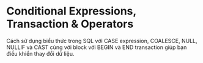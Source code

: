 # Conditional Expressions, Transaction & Operators

Cách sử dụng biểu thức trong SQL với CASE expression, COALESCE, NULL, NULLIF và CAST cùng với block với BEGIN và END transaction giúp bạn điều khiển thay đổi dữ liệu.
